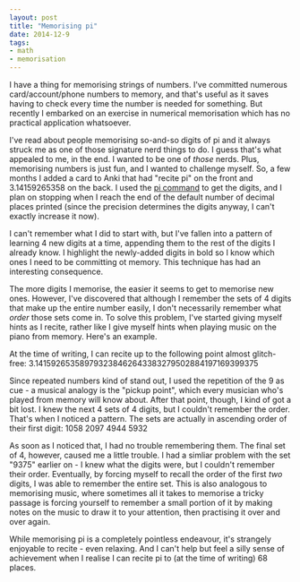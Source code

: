 ```yaml
---
layout: post
title: "Memorising pi"
date: 2014-12-9
tags:
- math
- memorisation
---
```

I have a thing for memorising strings of numbers. I've committed numerous card/account/phone numbers to memory, and that's useful as it saves having to check every time the number is needed for something. But recently I embarked on an exercise in numerical memorisation which has no practical application whatsoever.

I've read about people memorising so-and-so digits of pi and it always struck me as one of those <!--break--> signature nerd things to do. I guess that's what appealed to me, in the end. I wanted to be one of *those* nerds. Plus, memorising numbers is just fun, and I wanted to challenge myself. 
So, a few months I added a card to Anki that had "recite pi" on the front and 3.14159265358 on the back. I used the [pi command](http://packages.ubuntu.com/lucid/math/pi) to get the digits, and I plan on stopping when I reach the end of the default number of decimal places printed (since the precision determines the digits anyway, I can't exactly increase it now).

I can't remember what I did to start with, but I've fallen into a pattern of learning 4 new digits at a time, appending them to the rest of the digits I already know. I highlight the newly-added digits in bold so I know which ones I need to be committing ot memory. This technique has had an interesting consequence.

The more digits I memorise, the easier it seems to get to memorise new ones. However, I've discovered that although I remember the sets of 4 digits that make up the entire number easily, I don't necessarily remember what *order* those sets come in. To solve this problem, I've started giving myself hints as I recite, rather like I give myself hints when playing music on the piano from memory. Here's an example.

At the time of writing, I can recite up to the following point almost glitch-free:
3.141592653589793238462643383279502884197169399375

Since repeated numbers kind of stand out, I used the repetition of the 9 as cue - a musical analogy is the "pickup point", which every musician who's played from memory will know about. After that point, though, I kind of got a bit lost. I knew the next 4 sets of 4 digits, but I couldn't remember the order. That's when I noticed a pattern.
The sets are actually in ascending order of their first digit:
1058
2097
4944
5932

As soon as I noticed that, I had no trouble remembering them. The final set of 4, however, caused me a little trouble. I had a simliar problem with the set "9375" earlier on - I knew what the digits were, but I couldn't remember their order. Eventually, by forcing myself to recall the order of the first *two* digits, I was able to remember the entire set. This is also analogous to memorising music, where sometimes all it takes to memorise a tricky passage is forcing yourself to remember a small portion of it by making notes on the music to draw it to your attention, then practising it over and over again.

While memorising pi is a completely pointless endeavour, it's strangely enjoyable to recite - even relaxing. And I can't help but feel a silly sense of achievement when I realise I can recite pi to (at the time of writing) 68 places.
